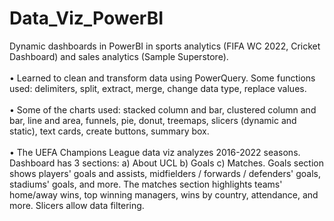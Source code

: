 # Data_Viz_PowerBI
Dynamic dashboards in PowerBI in sports analytics (FIFA WC 2022, Cricket Dashboard) and sales analytics (Sample Superstore). </br>
</br> • Learned to clean and transform data using PowerQuery. Some functions used: delimiters, split, extract, merge, change data type, replace values. </br>
</br> • Some of the charts used: stacked column and bar, clustered column and bar, line and area, funnels, pie, donut, treemaps, slicers (dynamic and static), text cards, create buttons, summary box. </br>
</br> • The UEFA Champions League data viz analyzes 2016-2022 seasons. Dashboard has 3 sections: a) About UCL b) Goals c) Matches. Goals section shows players' goals and assists, midfielders / forwards / defenders' goals, stadiums' goals, and more. The matches section highlights teams' home/away wins, top winning managers, wins by country, attendance, and more. Slicers allow data filtering.
